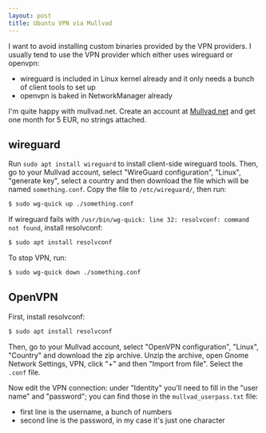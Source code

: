 ```yaml
---
layout: post
title: Ubuntu VPN via Mullvad
---
```


I want to avoid installing custom binaries provided by the VPN providers.
I usually tend to use the VPN provider which either uses
wireguard or openvpn:

- wireguard is included in Linux kernel already and it only needs a bunch of client tools to set up
- openvpn is baked in NetworkManager already

I'm quite happy with mullvad.net. Create an account at [Mullvad.net](https://mullvad.net/en/account) and get one month for 5 EUR,
no strings attached.

## wireguard

Run `sudo apt install wireguard` to install client-side wireguard tools. Then, go to your Mullvad account,
select "WireGuard configuration", "Linux", "generate  key", select a country and then download
the file which will be named `something.conf`. Copy the file to `/etc/wireguard/`, then
run:

```bash
$ sudo wg-quick up ./something.conf
```

If wireguard fails with `/usr/bin/wg-quick: line 32: resolvconf: command not found`,
install resolvconf:
```bash
$ sudo apt install resolvconf
```

To stop VPN, run:

```bash
$ sudo wg-quick down ./something.conf
```

## OpenVPN

First, install resolvconf:

```bash
$ sudo apt install resolvconf
```

Then, go to your Mullvad account, select "OpenVPN configuration", "Linux", "Country" and download the zip archive.
Unzip the archive, open Gnome Network Settings, VPN, click "+" and then "Import from file". Select the `.conf`
file.

Now edit the VPN connection: under "Identity" you'll need to fill in the "user name" and "password";
you can find those in the `mullvad_userpass.txt` file:

- first line is the username, a bunch of numbers
- second line is the password, in my case it's just one character

